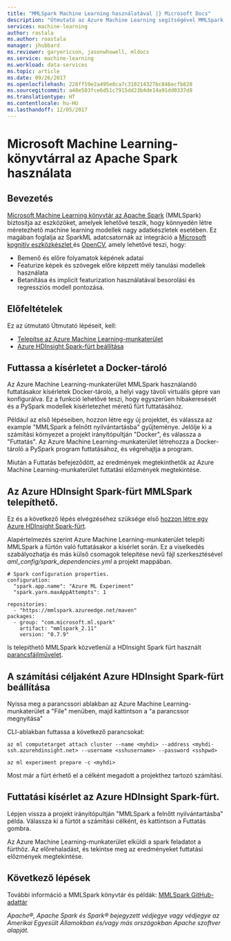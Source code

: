 ```yaml
---
title: "MMLSpark Machine Learning használatával |} Microsoft Docs"
description: "Útmutató az Azure Machine Learning segítségével MMLSpark szalagtár használata."
services: machine-learning
author: rastala
ms.author: roastala
manager: jhubbard
ms.reviewer: garyericson, jasonwhowell, mldocs
ms.service: machine-learning
ms.workload: data-services
ms.topic: article
ms.date: 09/26/2017
ms.openlocfilehash: 228ff59e2a495e8ca7c310214327bc846ecfb828
ms.sourcegitcommit: a48e503fce6d51c7915dd23b4de14a91dd0337d8
ms.translationtype: HT
ms.contentlocale: hu-HU
ms.lasthandoff: 12/05/2017
---
```

# <a name="how-to-use-microsoft-machine-learning-library-for-apache-spark"></a>Microsoft Machine Learning-könyvtárral az Apache Spark használata

## <a name="introduction"></a>Bevezetés

[Microsoft Machine Learning könyvtár az Apache Spark](https://github.com/Azure/mmlspark) (MMLSpark) biztosítja az eszközöket, amelyek lehetővé teszik, hogy könnyedén létre méretezhető machine learning modellek nagy adatkészletek esetében. Ez magában foglalja az SparkML adatcsatornák az integráció a [Microsoft kognitív eszközkészlet ](https://github.com/Microsoft/CNTK) és [OpenCV](http://www.opencv.org/), amely lehetővé teszi, hogy: 
 * Bemenő és előre folyamatok képének adatai
 * Featurize képek és szövegek előre képzett mély tanulási modellek használata
 * Betanítása és implicit featurization használatával besorolási és regressziós modell pontozása.

## <a name="prerequisites"></a>Előfeltételek

Ez az útmutató Útmutató lépéseit, kell:
- [Telepítse az Azure Machine Learning-munkaterület](quickstart-installation.md)
- [Azure HDInsight Spark-fürt beállítása](https://docs.microsoft.com/en-us/azure/hdinsight/hdinsight-apache-spark-jupyter-spark-sql)

## <a name="run-your-experiment-in-docker-container"></a>Futtassa a kísérletet a Docker-tároló

Az Azure Machine Learning-munkaterület MMLSpark használandó futtatásakor kísérletek Docker-tároló, a helyi vagy távoli virtuális gépre van konfigurálva. Ez a funkció lehetővé teszi, hogy egyszerűen hibakeresését és a PySpark modellek kísérletezhet méretű fürt futtatásához. 

Például az első lépéseiben, hozzon létre egy új projektet, és válassza az example "MMLSpark a felnőtt nyilvántartásba" gyűjteménye. Jelölje ki a számítási környezet a projekt irányítópultján "Docker", és válassza a "Futtatás". Az Azure Machine Learning-munkaterület létrehozza a Docker-tároló a PySpark program futtatásához, és végrehajtja a program.

Miután a Futtatás befejeződött, az eredmények megtekinthetők az Azure Machine Learning-munkaterület futtatási előzmények megtekintése.

## <a name="install-mmlspark-on-azure-hdinsight-spark-cluster"></a>Az Azure HDInsight Spark-fürt MMLSpark telepíthető.

Ez és a következő lépés elvégzéséhez szüksége első [hozzon létre egy Azure HDInsight Spark-fürt](https://docs.microsoft.com/en-us/azure/hdinsight/hdinsight-apache-spark-jupyter-spark-sql).

Alapértelmezés szerint Azure Machine Learning-munkaterület telepíti MMLSpark a fürtön való futtatásakor a kísérlet során. Ez a viselkedés szabályozhatja és más külső csomagok telepítése nevű fájl szerkesztésével _aml_config/spark_dependencies.yml_ a projekt mappában.

```
# Spark configuration properties.
configuration:
  "spark.app.name": "Azure ML Experiment"
  "spark.yarn.maxAppAttempts": 1

repositories:
  - "https://mmlspark.azureedge.net/maven"
packages:
  - group: "com.microsoft.ml.spark"
    artifact: "mmlspark_2.11"
    version: "0.7.9"
```

Is telepíthető MMLSpark közvetlenül a HDInsight Spark fürt használt [parancsfájlművelet](https://github.com/Azure/mmlspark#hdinsight).

## <a name="set-up-azure-hdinsight-spark-cluster-as-compute-target"></a>A számítási céljaként Azure HDInsight Spark-fürt beállítása

Nyissa meg a parancssori ablakban az Azure Machine Learning-munkaterület a "File" menüben, majd kattintson a "a parancssor megnyitása"

CLI-ablakban futtassa a következő parancsokat:

```
az ml computetarget attach cluster --name <myhdi> --address <myhdi-ssh.azurehdinsight.net> --username <sshusername> --password <sshpwd> 
```

```
az ml experiment prepare -c <myhdi>
```

Most már a fürt érhető el a célként megadott a projekthez tartozó számítási.

## <a name="run-experiment-on-azure-hdinsight-spark-cluster"></a>Futtatási kísérlet az Azure HDInsight Spark-fürt.

Lépjen vissza a projekt irányítópultján "MMLSpark a felnőtt nyilvántartásba" példa. Válassza ki a fürtöt a számítási célként, és kattintson a Futtatás gombra.

Az Azure Machine Learning-munkaterület elküldi a spark feladatot a fürthöz. Az előrehaladást, és tekintse meg az eredményeket futtatási előzmények megtekintése.

## <a name="next-steps"></a>Következő lépések
További információ a MMLSpark könyvtár és példák: [MMLSpark GitHub-adattár](https://github.com/Azure/mmlspark)

*Apache®, Apache Spark és Spark® bejegyzett védjegye vagy védjegye az Amerikai Egyesült Államokban és/vagy más országokban Apache szoftver alapját.*
